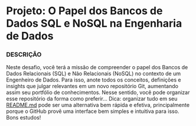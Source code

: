 # Projeto: O Papel dos Bancos de Dados SQL e NoSQL na Engenharia de Dados

### **DESCRIÇÃO**

Neste desafio, você terá a missão de compreender o papel dos Bancos de Dados Relacionais (SQL) e Não Relacionais (NoSQL) no contexto de um Engenheiro de Dados. Para isso, anote todos os conceitos, definições e insights que julgar relevantes em um novo repositório Git, aumentando assim seu portfólio de conhecimentos. Nesse sentido, você pode organizar esse repositório da forma como preferir... Dica: organizar tudo em seu [README.md](http://readme.md/) pode ser uma alternativa bem rápida e efetiva, principalmente porque o GitHub provê uma interface bem simples e intuitiva para isso. Bons estudos!
